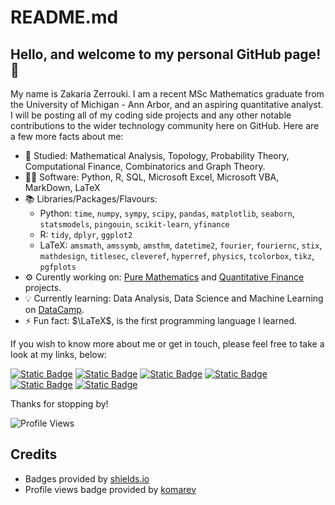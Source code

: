 # README.md

## Hello, and welcome to my personal GitHub page! 👋
My name is Zakaria Zerrouki. I am a recent MSc Mathematics graduate from the University of Michigan - Ann Arbor, and an aspiring quantitative analyst. I will be posting all of my coding side projects and any other notable contributions to the wider technology community here on GitHub. Here are a few more facts about me:

- 📖 Studied: Mathematical Analysis, Topology, Probability Theory, Computational Finance, Combinatorics and Graph Theory.
- 👨‍💻 Software: Python, R, SQL, Microsoft Excel, Microsoft VBA, MarkDown, LaTeX
- 📚 Libraries/Packages/Flavours:
  * Python: `time`, `numpy`, `sympy`, `scipy`, `pandas`, `matplotlib`, `seaborn`, `statsmodels`, `pingouin`, `scikit-learn`, `yfinance`
  * R: `tidy`, `dplyr`, `ggplot2`
  * LaTeX: `amsmath`, `amssymb`, `amsthm`, `datetime2`, `fourier`, `fouriernc`, `stix`, `mathdesign`, `titlesec`, `cleveref`, `hyperref`, `physics`, `tcolorbox`, `tikz`, `pgfplots` 
- &#x2699; Curently working on: <a href = 'https://github.com/mzakariaz/Projects/tree/main/mathematics/Python'>Pure Mathematics</a> and <a href = 'https://github.com/mzakariaz/Projects/tree/main/quantitative_finance/Python'>Quantitative Finance</a> projects.
- 💡 Currently learning: Data Analysis, Data Science and Machine Learning on <a href = 'https://www.datacamp.com/'>DataCamp</a>.
- ⚡ Fun fact: $\LaTeX$, is the first programming language I learned.

If you wish to know more about me or get in touch, please feel free to take a look at my links, below:

[![Static Badge](https://img.shields.io/badge/LinkedIn-blue)](https://www.linkedin.com/in/m-zakaria-zerrouki)
[![Static Badge](https://img.shields.io/badge/DataCamp-green)](https://www.datacamp.com/portfolio/mzakariazerrouki)
[![Static Badge](https://img.shields.io/badge/HackerRank-darkgreen)](https://www.hackerrank.com/profile/mzakariazerrouki)
[![Static Badge](https://img.shields.io/badge/CodeSignal-darkblue)](https://app.codesignal.com/profile/mzakariaz)
[![Static Badge](https://img.shields.io/badge/Kaggle-cyan)](https://www.kaggle.com/zakariazerrouki)
[![Static Badge](https://img.shields.io/badge/eMail-gray)](mailto:m.zakaria.zerrouki@gmail.com)

Thanks for stopping by!

![Profile Views](https://komarev.com/ghpvc/?username=mzakariaz)

## Credits
- Badges provided by [shields.io](https://shields.io/)
- Profile views badge provided by [komarev](https://github.com/antonkomarev)

